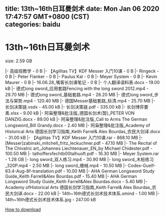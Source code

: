 
title: 13th~16th日耳曼剑术
date: Mon Jan 06 2020 17:47:57 GMT+0800 (CST)    
categories: baidu
---

# 13th~16th日耳曼剑术
size: 2.59 GB
 
 
|- 高级班教学 - 0 B
|- 【Agilitas TV】KDF Messer 入门10课 - 0 B
|- Ringeck - 0 B
|- Peter Flanker - 0 B
|- Paulus Kal - 0 B
|- Meyer System - 0 B
|- Kevin Maurer - 0 B
|- 16.06.28_嘴客长剑课笔记 - 0 B
|- 个人翻译语料表.docx - 19.00 kB
|- 德式long sword_应用套路Fencing with the long sword 2012.mp4 - 29.70 MB
|- 德式long sword_基础套路.mp4 - 28.20 MB
|- 德式long sword_步法与架势.mp4 - 120.40 MB
|- 德国Messer基础套路_标清.mp4 - 25.70 MB
|- 长剑决策链.vsdx - 45.00 kB
|- 长剑决策链.pdf - 335.00 kB
|- 长剑博弈要素.xlsx - 9.00 kB
|- 阿枭整理&批注版_德国长剑术(暂)_PETER VON DANZIG.docx - 89.00 kB
|- 阿枭整理&批注版_Call to Arms The German Longsword_Bill Grandy.docx - 2.40 MB
|- 阿枭整理&批注版_Academy of Historical Arts 德国长剑学习指南_Keith Farrel& Alex Bourdas_农民大剑译.docx - 31.00 kB
|- 【Agilitas TV】KDF Messer 入门10课.rar - 868.10 MB
|- [Messer]zabinski_mitchell_fritz_leckuchner.pdf - 47.10 MB
|- The Recital of The Chivalric art_Johannes Liechtenauer_EN_by Michael Chidester.pdf - 100.50 MB
|- talhoffersfechtb00talhuoft.pdf - 16.30 MB
|- Meyer System.rar - 1.28 GB
|- long sword_双人练习.mp4 - 30.90 MB
|- long sword_木桩练习_320P.mp4 - 2.50 MB
|- long sword_缴械.mp4 - 10.50 MB
|- Codex-Guelf-83.4-Aug-8f-translation.pdf - 10.00 MB
|- AHA German Longsword Study Guide_Keith Farrell&Alex Bourdas.pdf - 15.40 MB
|- AHA German Longsword Study Guide_Keith Farrell&Alex Bourdas.docx - 5.40 MB
|- Academy ofHistorical Arts 德国长剑学习指南_Keith Farrel& Alex Bourdas_农民大剑译.docx - 22.00 kB
|- 14th~16th德式长剑术技术体系.xmind - 1.00 MB
|- 14th~16th德式长剑术技术体系.jpg - 247.00 kB

[How to download](https://bpcam.bemobtrk.com/go/2ceec3aa-1ca2-46d6-b9ff-aaa5c184517c?jno=5129)